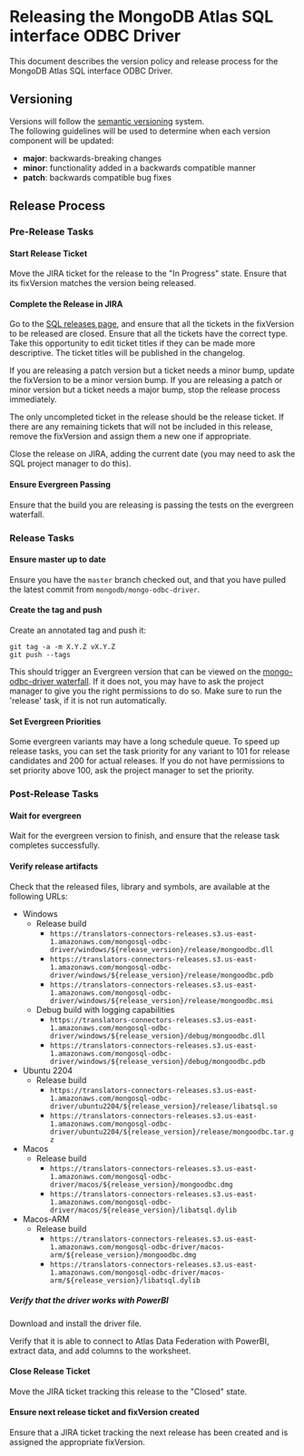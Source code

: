 # Releasing the MongoDB Atlas SQL interface ODBC Driver

This document describes the version policy and release process for the MongoDB Atlas SQL interface ODBC Driver.

## Versioning
Versions will follow the [semantic versioning](https://semver.org/) system.  
The following guidelines will be used to determine when each version component will be updated:
- **major**: backwards-breaking changes
- **minor**: functionality added in a backwards compatible manner
- **patch**: backwards compatible bug fixes

## Release Process
### Pre-Release Tasks

#### Start Release Ticket
Move the JIRA ticket for the release to the "In Progress" state.
Ensure that its fixVersion matches the version being released.

#### Complete the Release in JIRA
Go to the [SQL releases page](https://jira.mongodb.org/projects/SQL?selectedItem=com.atlassian.jira.jira-projects-plugin%3Arelease-page&status=unreleased), and ensure that all the tickets in the fixVersion to be released are closed.
Ensure that all the tickets have the correct type. Take this opportunity to edit ticket titles if they can be made more descriptive.
The ticket titles will be published in the changelog.

If you are releasing a patch version but a ticket needs a minor bump, update the fixVersion to be a minor version bump.
If you are releasing a patch or minor version but a ticket needs a major bump, stop the release process immediately.

The only uncompleted ticket in the release should be the release ticket.
If there are any remaining tickets that will not be included in this release, remove the fixVersion and assign them a new one if appropriate.

Close the release on JIRA, adding the current date (you may need to ask the SQL project manager to do this).

#### Ensure Evergreen Passing
Ensure that the build you are releasing is passing the tests on the evergreen waterfall.

### Release Tasks

#### Ensure master up to date
Ensure you have the `master` branch checked out, and that you have pulled the latest commit from `mongodb/mongo-odbc-driver`.

#### Create the tag and push
Create an annotated tag and push it:
```
git tag -a -m X.Y.Z vX.Y.Z
git push --tags
```
This should trigger an Evergreen version that can be viewed on the [mongo-odbc-driver waterfall](https://evergreen.mongodb.com/waterfall/mongosql-odbc-driver).
If it does not, you may have to ask the project manager to give you the right permissions to do so.
Make sure to run the 'release' task, if it is not run automatically.

#### Set Evergreen Priorities
Some evergreen variants may have a long schedule queue.
To speed up release tasks, you can set the task priority for any variant to 101 for release candidates and 200 for actual releases.
If you do not have permissions to set priority above 100, ask the project manager to set the
priority.

### Post-Release Tasks

#### Wait for evergreen
Wait for the evergreen version to finish, and ensure that the release task completes successfully.

#### Verify release artifacts
Check that the released files, library and symbols, are available at the following URLs:
- Windows
  - Release build
    - `https://translators-connectors-releases.s3.us-east-1.amazonaws.com/mongosql-odbc-driver/windows/${release_version}/release/mongoodbc.dll`  
    - `https://translators-connectors-releases.s3.us-east-1.amazonaws.com/mongosql-odbc-driver/windows/${release_version}/release/mongoodbc.pdb`
    - `https://translators-connectors-releases.s3.us-east-1.amazonaws.com/mongosql-odbc-driver/windows/${release_version}/release/mongoodbc.msi`
  - Debug build with logging capabilities
    - `https://translators-connectors-releases.s3.us-east-1.amazonaws.com/mongosql-odbc-driver/windows/${release_version}/debug/mongoodbc.dll`
    - `https://translators-connectors-releases.s3.us-east-1.amazonaws.com/mongosql-odbc-driver/windows/${release_version}/debug/mongoodbc.pdb`
- Ubuntu 2204
  - Release build
    - `https://translators-connectors-releases.s3.us-east-1.amazonaws.com/mongosql-odbc-driver/ubuntu2204/${release_version}/release/libatsql.so`  
    - `https://translators-connectors-releases.s3.us-east-1.amazonaws.com/mongosql-odbc-driver/ubuntu2204/${release_version}/release/mongoodbc.tar.gz`
- Macos
  - Release build
    - `https://translators-connectors-releases.s3.us-east-1.amazonaws.com/mongosql-odbc-driver/macos/${release_version}/mongoodbc.dmg`
    - `https://translators-connectors-releases.s3.us-east-1.amazonaws.com/mongosql-odbc-driver/macos/${release_version}/libatsql.dylib`
- Macos-ARM
  - Release build
    - `https://translators-connectors-releases.s3.us-east-1.amazonaws.com/mongosql-odbc-driver/macos-arm/${release_version}/mongoodbc.dmg`
    - `https://translators-connectors-releases.s3.us-east-1.amazonaws.com/mongosql-odbc-driver/macos-arm/${release_version}/libatsql.dylib`

##### Verify that the driver works with PowerBI
Download and install the driver file.

Verify that it is able to connect to Atlas Data Federation with PowerBI, extract data,
and add columns to the worksheet.

#### Close Release Ticket
Move the JIRA ticket tracking this release to the "Closed" state.

#### Ensure next release ticket and fixVersion created
Ensure that a JIRA ticket tracking the next release has been created
and is assigned the appropriate fixVersion.
